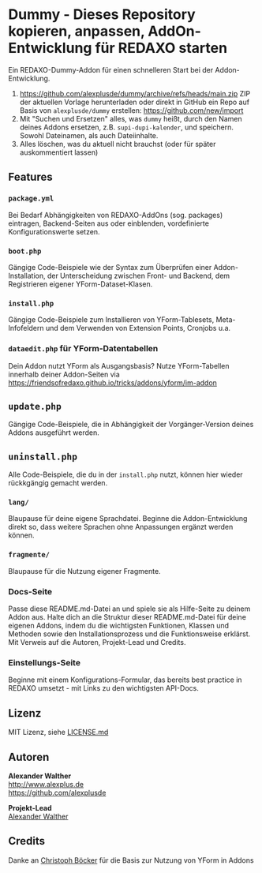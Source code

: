 # Dummy - Dieses Repository kopieren, anpassen, AddOn-Entwicklung für REDAXO starten

Ein REDAXO-Dummy-Addon für einen schnelleren Start bei der Addon-Entwicklung. 

1. https://github.com/alexplusde/dummy/archive/refs/heads/main.zip ZIP der aktuellen Vorlage herunterladen oder direkt in GitHub ein Repo auf Basis von `alexplusde/dummy` erstellen: https://github.com/new/import
2. Mit "Suchen und Ersetzen" alles, was `dummy` heißt, durch den Namen deines Addons ersetzen, z.B. `supi-dupi-kalender`, und speichern. Sowohl Dateinamen, als auch Dateiinhalte. 
3. Alles löschen, was du aktuell nicht brauchst (oder für später auskommentiert lassen)

## Features

### `package.yml`

Bei Bedarf Abhängigkeiten von REDAXO-AddOns (sog. packages) eintragen, Backend-Seiten aus oder einblenden, vordefinierte Konfigurationswerte setzen.

### `boot.php`

Gängige Code-Beispiele wie der Syntax zum Überprüfen einer Addon-Installation, der Unterscheidung zwischen Front- und Backend, dem Registrieren eigener YForm-Dataset-Klasen.

### `install.php`

Gängige Code-Beispiele zum Installieren von YForm-Tablesets, Meta-Infofeldern und dem Verwenden von Extension Points, Cronjobs u.a.

### `dataedit.php` für YForm-Datentabellen

Dein Addon nutzt YForm als Ausgangsbasis? Nutze YForm-Tabellen innerhalb deiner Addon-Seiten via https://friendsofredaxo.github.io/tricks/addons/yform/im-addon

## `update.php`

Gängige Code-Beispiele, die in Abhängigkeit der Vorgänger-Version deines Addons ausgeführt werden.

## `uninstall.php`

Alle Code-Beispiele, die du in der `install.php` nutzt, können hier wieder rückkgängig gemacht werden.

### `lang/`

Blaupause für deine eigene Sprachdatei. Beginne die Addon-Entwicklung direkt so, dass weitere Sprachen ohne Anpassungen ergänzt werden können.

### `fragmente/`

Blaupause für die Nutzung eigener Fragmente.

### Docs-Seite

Passe diese README.md-Datei an und spiele sie als Hilfe-Seite zu deinem Addon aus. Halte dich an die Struktur dieser README.md-Datei für deine eigenen Addons, indem du die wichtigsten Funktionen, Klassen und Methoden sowie den Installationsprozess und die Funktionsweise erklärst. Mit Verweis auf die Autoren, Projekt-Lead und Credits.

### Einstellungs-Seite

Beginne mit einem Konfigurations-Formular, das bereits best practice in REDAXO umsetzt - mit Links zu den wichtigsten API-Docs.

## Lizenz

MIT Lizenz, siehe [LICENSE.md](https://github.com/alexplusde/dummy/blob/master/LICENSE.md)  

## Autoren

**Alexander Walther**  
http://www.alexplus.de  
https://github.com/alexplusde  

**Projekt-Lead**  
[Alexander Walther](https://github.com/alexplusde)

## Credits

Danke an [Christoph Böcker](https://github.com/christophboecker) für die Basis zur Nutzung von YForm in Addons
